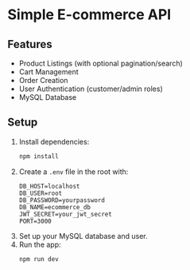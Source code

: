 # Simple E-commerce API

## Features

- Product Listings (with optional pagination/search)
- Cart Management
- Order Creation
- User Authentication (customer/admin roles)
- MySQL Database

## Setup

1. Install dependencies:
   ```bash
   npm install
   ```
2. Create a `.env` file in the root with:
   ```env
   DB_HOST=localhost
   DB_USER=root
   DB_PASSWORD=yourpassword
   DB_NAME=ecommerce_db
   JWT_SECRET=your_jwt_secret
   PORT=3000
   ```
3. Set up your MySQL database and user.
4. Run the app:
   ```bash
   npm run dev
   ```
